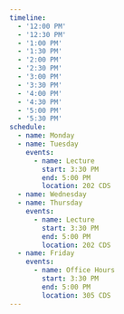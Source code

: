 ```yaml
---
timeline:
  - '12:00 PM'
  - '12:30 PM'
  - '1:00 PM'
  - '1:30 PM'
  - '2:00 PM'
  - '2:30 PM'
  - '3:00 PM'
  - '3:30 PM'
  - '4:00 PM'
  - '4:30 PM'
  - '5:00 PM'
  - '5:30 PM'
schedule:
  - name: Monday
  - name: Tuesday
    events:
      - name: Lecture
        start: 3:30 PM
        end: 5:00 PM
        location: 202 CDS
  - name: Wednesday
  - name: Thursday
    events:
      - name: Lecture
        start: 3:30 PM
        end: 5:00 PM
        location: 202 CDS
  - name: Friday
    events:
      - name: Office Hours
        start: 3:30 PM
        end: 5:00 PM
        location: 305 CDS
---
```

